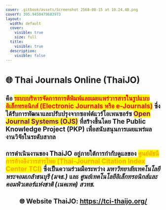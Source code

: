 ```yaml
---
cover: .gitbook/assets/Screenshot 2568-08-15 at 10.24.40.png
coverY: 395.9450479683973
layout:
  width: default
  cover:
    visible: true
    size: full
  title:
    visible: true
  description:
    visible: false
---
```


# 🌐 Thai Journals Online (ThaiJO)

## คือ <mark style="color:red;">**ระบบบริหารจัดการการตีพิมพ์และเผยแพร่วารสารในรูปแบบอิเล็กทรอนิกส์ (Electronic Journals หรือ e-Journals)**</mark> ซึ่งได้รับการพัฒนาและปรับปรุงจากซอฟต์แวร์โอเพนซอร์ซ <mark style="color:purple;">**Open Journal Systems (OJS)**</mark> ที่สร้างขึ้นโดย **The Public Knowledge Project (PKP)** เพื่อสนับสนุนการเผยแพร่ผลงานวิจัยในระดับสากล

## การดำเนินงานของ ThaiJO อยู่ภายใต้การกำกับดูแลของ <mark style="color:orange;">**ศูนย์ดัชนีการอ้างอิงวารสารไทย (Thai-Journal Citation Index Center TCI)**</mark> ซึ่งเป็นความร่วมมือระหว่าง ***มหาวิทยาลัยเทคโนโลยีพระจอมเกล้าธนบุรี (มจธ.)*** และ ***ศูนย์เทคโนโลยีอิเล็กทรอนิกส์และคอมพิวเตอร์แห่งชาติ (เนคเทค) สวทช.***

<h2 align="center">🌐 Website ThaiJO: <a href="https://tci-thaijo.org/">https://tci-thaijo.org/</a></h2>
